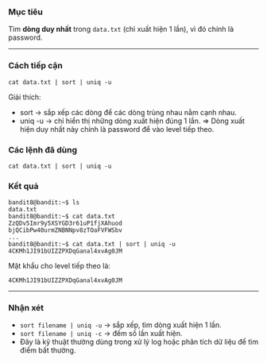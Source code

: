 ### **Mục tiêu**

Tìm **dòng duy nhất** trong `data.txt` (chỉ xuất hiện 1 lần), vì đó chính là password.

---

### **Cách tiếp cận**

`cat data.txt | sort | uniq -u`

Giải thích:
- sort → sắp xếp các dòng để các dòng trùng nhau nằm cạnh nhau.
- uniq -u → chỉ hiển thị những dòng xuất hiện đúng 1 lần.
=> Dòng xuất hiện duy nhất này chính là password để vào level tiếp theo.

### **Các lệnh đã dùng**

```
cat data.txt | sort | uniq -u
```

### **Kết quả**

```
bandit8@bandit:~$ ls
data.txt
bandit8@bandit:~$ cat data.txt
ZzQDv5Imr9y5XSYGD3r61uP1fjXAhuod
bjQCibPw40urmZNBNNpv8zTOaFVFWSbv
...
bandit8@bandit:~$ cat data.txt | sort | uniq -u
4CKMh1JI91bUIZZPXDqGanal4xvAg0JM
```

Mật khẩu cho level tiếp theo là:

`4CKMh1JI91bUIZZPXDqGanal4xvAg0JM`

---

### **Nhận xét**

- `sort filename | uniq -u` -> sắp xếp, tìm dòng xuất hiện 1 lần.
- `sort filename | uniq -c` -> đếm số lần xuất hiện.
- Đây là kỹ thuật thường dùng trong xử lý log hoặc phân tích dữ liệu để tìm điểm bất thường.